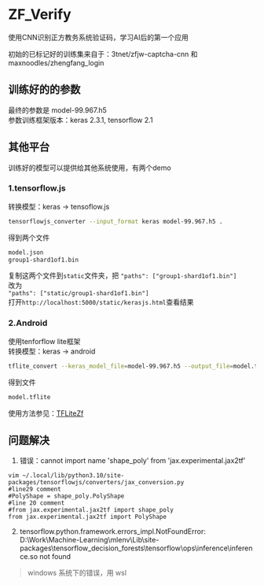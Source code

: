 # ZF_Verify
使用CNN识别正方教务系统验证码，学习AI后的第一个应用

初始的已标记好的训练集来自于：3tnet/zfjw-captcha-cnn 和 maxnoodles/zhengfang_login

## 训练好的的参数

最终的参数是 model-99.967.h5   
参数训练框架版本：keras 2.3.1, tensorflow 2.1

## 其他平台
训练好的模型可以提供给其他系统使用，有两个demo

### 1.tensorflow.js
转换模型：keras -> tensoflow.js
```bash
tensorflowjs_converter --input_format keras model-99.967.h5 .
```
得到两个文件
```bash
model.json
group1-shard1of1.bin
```
复制这两个文件到`static`文件夹，把
```"paths": ["group1-shard1of1.bin"]```   
改为   
```"paths": ["static/group1-shard1of1.bin"]```   
打开`http://localhost:5000/static/kerasjs.html`查看结果

### 2.Android
使用tenforflow lite框架   
转换模型：keras -> android
```bash
tflite_convert --keras_model_file=model-99.967.h5 --output_file=model.tflite
```
得到文件
```bash
model.tflite
```
使用方法参见：[TFLiteZf](https://github.com/yswift/TFLiteZf)

## 问题解决

1. 错误：cannot import name 'shape_poly' from 'jax.experimental.jax2tf' 
```
vim ~/.local/lib/python3.10/site-packages/tensorflowjs/converters/jax_conversion.py
#line29 comment
#PolyShape = shape_poly.PolyShape
#line 20 comment
#from jax.experimental.jax2tf import shape_poly
from jax.experimental.jax2tf import PolyShape
```

2. tensorflow.python.framework.errors_impl.NotFoundError: D:\Work\Machine-Learning\mlenv\Lib\site-packages\tensorflow_decision_forests\tensorflow\ops\inference\inference.so not found
> windows 系统下的错误，用 wsl

